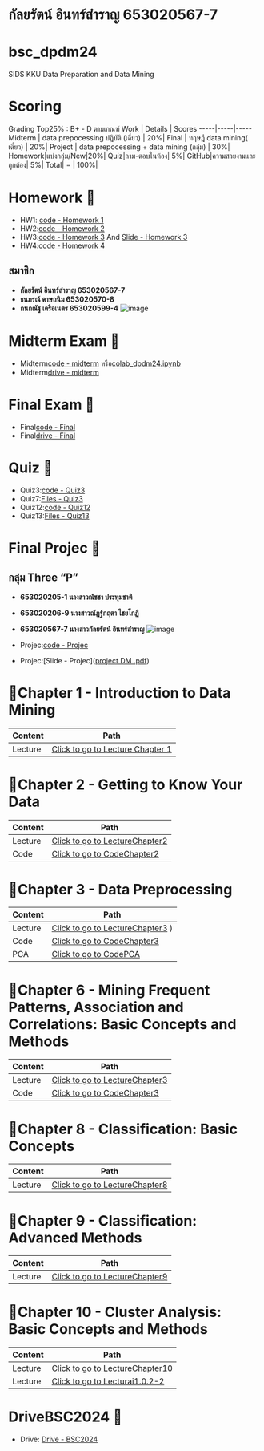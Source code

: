 # กัลยรัตน์ อินทร์สำราญ 653020567-7
# bsc_dpdm24
SIDS KKU Data Preparation and Data Mining
# Scoring 
Grading Top25% : B+ - D ตามเกณฑ์ 
Work  | Details | Scores 
-----|-----|-----
Midterm | data prepocessing ปฏิบัติ (เดี่ยว) | 20%|
Final | ทฤษฎี data mining( เดี่ยว) | 20%|
Project | data prepocessing + data mining (กลุ่ม) | 30%|
Homework|แบ่งกลุ่ม/New|20%|
Quiz|ถาม-ตอบในห้อง| 5%|
GitHub|ความสวยงามและถูกต้อง| 5%|
 Total| = | 100%| 

 
# Homework 🏢
 - HW1: [code - Homework 1](Data_Preprocessing.ipynb)
 - HW2:[code - Homework 2](Chapter3_Data_Preprocessing.ipynb)
 - HW3:[code - Homework 3](HW3_Data_Reduced_Marketbasket.ipynb) And [Slide  - Homework 3](HW3.pdf)
 - HW4:[code - Homework 4](Hw4.pdf)
  ## สมาชิก
 - **กัลยรัตน์ อินทร์สำราญ 653020567-7**  
 - **ธนภรณ์ ดาษถนิม    653020570-8**
 - **กนกณัฐ เครือเนตร  653020599-4**
   ![image](https://github.com/user-attachments/assets/146fd5bf-2e82-4b15-846b-5142a34c9256)

  
 # Midterm Exam 📝
 -  Midterm[code - midterm](midterm_dpdm24.ipynb) หรือ[colab_dpdm24.ipynb](https://colab.research.google.com/drive/1AyBMRlIZQleA7P0HdsoxkUJiRB79X29i?usp=sharing) 
 - Midterm[drive - midterm](https://drive.google.com/drive/folders/1ds1vCHd_afL83g4HVcOwSldr7yiZd7oJ?usp=sharing)
   
 # Final Exam 📑
 - Final[code - Final](MLC_finalExam.ipynb)
 - Final[drive - Final](https://drive.google.com/drive/folders/11FGaeB8bfOv8_as9fQZhfJopXKNBkSet?usp=sharing)

 # Quiz 🏅
 - Quiz3:[code - Quiz3](Chapter_2_Understanding_Data.ipynb)
 - Quiz7:[Files - Quiz3](Quiz7.pdf)
 - Quiz12:[code - Quiz12](Chapter_5_Classification.ipynb)
 - Quiz13:[Files - Quiz13](Quiz13.pdf)
   
  # Final Projec 🚀
  ## กลุ่ม  Three “P” 
 - **653020205-1 นางสาวณัชชา ประทุมชาติ** 
 - **653020206-9 นางสาวณัฎฐ์กฤตา ไชยโกฏิ** 
 - **653020567-7 นางสาวกัลยรัตน์ อินทร์สำราญ**
   ![image](https://github.com/user-attachments/assets/a7ea8468-49c3-4e0b-af68-d4591a2c8d77)

 - Projec:[code - Projec](Final_project.ipynb)
 - Projec:[Slide - Projec]([project DM .pdf](https://github.com/Kunyarat4803/bsc_dpdm24/blob/bb859c13df8af0e576697749750d5b1b75880772/project%20DM%20.pdf))
   
  # 📌Chapter 1 - Introduction to Data Mining
   | Content  | Path  |
   |----------|------|
   | Lecture  | [Click to go to Lecture Chapter 1](./01Intro%203.pdf) |
  # 📌Chapter 2 - Getting to Know Your Data
  | Content  | Path  |
  |----------|------|
  | Lecture  | [Click to go to LectureChapter2](./02Data%202.pdf) |
  | Code     | [Click to go to CodeChapter2](Chapter_2_Understanding_Data.ipynb) |

  # 📌Chapter 3 - Data Preprocessing
  | Content  | Path  |
  |----------|------|
  | Lecture  | [Click to go to LectureChapter3](./03Preprocessing%202.pdf) ) |
  | Code     | [Click to go to CodeChapter3](Chapter3_Data_Preprocessing.ipynb) |
  | PCA      | [Click to go to CodePCA](Chapter3_PCA_2024.ipynb) |
 
  # 📌Chapter 6 - Mining Frequent Patterns, Association and Correlations: Basic Concepts and Methods
   | Content  | Path  |
   |----------|------|
   | Lecture  | [Click to go to LectureChapter3](./06FPBasic%202.pdf)  |
   | Code     | [Click to go to CodeChapter3](of_Frequent_Patterns_(Association_Rules).ipynb) |
 
   # 📌Chapter 8 - Classification: Basic Concepts
   | Content  | Path  |
   |----------|------|
   | Lecture  | [Click to go to LectureChapter8](./08ClassBasic%202.pdf) |
  # 📌Chapter 9 - Classification: Advanced Methods
   | Content  | Path  |
   |----------|------|
   | Lecture  | [Click to go to LectureChapter9](./09ClassAdvanced%202.pdf) |
  # 📌Chapter 10 - Cluster Analysis: Basic Concepts and Methods
   | Content  | Path  |
   |----------|------|
   | Lecture  | [Click to go to LectureChapter10](./10ClusBasic%202.pdf)  |
   | Lecture  | [Click to go to Lecturai1.0.2-2](./ai1.0.2-2%202.pdf) |
   # DriveBSC2024 📩
 - Drive: [Drive - BSC2024]([Data_Preprocessing.ipynb](https://drive.google.com/drive/folders/1eZbLaB9qe_G5Kj1SCVY9RqozrRbwcLbU?usp=sharing))

